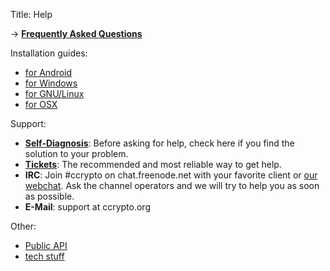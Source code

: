 Title: Help

-> [**Frequently Asked Questions**](/page/faq)  

Installation guides:

  - [for Android](/page/install-android)
  - [for Windows](/page/install-windows)
  - [for GNU/Linux](/page/install-gnulinux)
  - [for OSX](/page/install-osx)

Support:

  - **[Self-Diagnosis](/page/self-diagnosis)**: Before asking for help, check here if you find the solution to your problem.
  - **[Tickets](/tickets/)**: The recommended and most reliable way to get help.
  - **IRC**: Join #ccrypto on chat.freenode.net with your favorite client or
    [our webchat](https://kiwiirc.com/client/chat.freenode.net/?nick=ccvpn|${irc_username}&theme=cli#ccrypto).
    Ask the channel operators and we will try to help you as soon as possible.
  - **E-Mail**: support at ccrypto.org

Other:

  - [Public API](/page/api)
  - [tech stuff](/page/tech)

